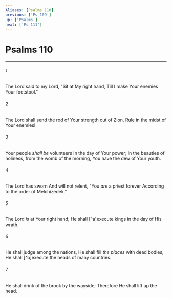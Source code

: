 ```yaml
---
Aliases: [Psalms 110]
previous: ['Ps 109']
up: ['Psalms']
next: ['Ps 111']
---
```

# Psalms 110

***


###### 1 
The Lord said to my Lord, "Sit at My right hand, Till I make Your enemies Your footstool." 

###### 2 
The Lord shall send the rod of Your strength out of Zion. Rule in the midst of Your enemies! 

###### 3 
Your people _shall be_ volunteers In the day of Your power; In the beauties of holiness, from the womb of the morning, You have the dew of Your youth. 

###### 4 
The Lord has sworn And will not relent, "You _are_ a priest forever According to the order of Melchizedek." 

###### 5 
The Lord _is_ at Your right hand; He shall [^a]execute kings in the day of His wrath. 

###### 6 
He shall judge among the nations, He shall fill _the places_ with dead bodies, He shall [^b]execute the heads of many countries. 

###### 7 
He shall drink of the brook by the wayside; Therefore He shall lift up the head.
